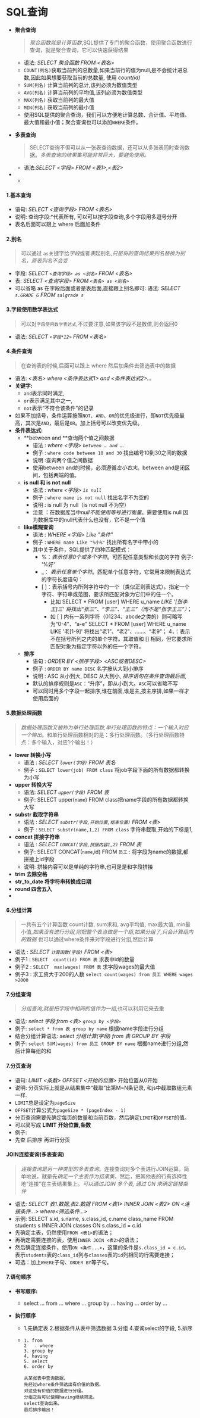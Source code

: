 

# SQL查询









- **聚合查询**

  > *聚合函数就是计算函数*,SQL提供了专门的聚合函数，使用聚合函数进行查询，就是聚合查询，它可以快速获得结果

  - 语法: *SELECT 聚合函数 FROM <表名>*  
  - `COUNT(列名)`获取当前列的总数量,如果当前行的值为null,是不会统计进总数,因此如果想要获取当前的总数量, 使用 *count(id)*
  - `SUM(列名)` 计算当前列的总计,该列必须为数值类型
  - `AVG(列名)` 计算当前列的平均值,该列必须为数值类型
  - `MAX(列名)` 获取当前列的最大值
  - `MIN(列名)` 获取当前列的最小值
  - 使用SQL提供的聚合查询，我们可以方便地计算总数、合计值、平均值、最大值和最小值；聚合查询也可以添加`WHERE`条件。

- **多表查询**

  >  SELECT查询不但可以从一张表查询数据，还可以从多张表同时查询数据。*多表查询的结果集可能非常巨大，要避免使用。*

  - 语法:*SELECT <字段> FROM <表1>,<表2>*

    

- - 








#### 1.基本查询

- 语句: *SELECT <查询字段> FROM <表名>*   
- 说明: 查询字段:*代表所有, 可以可以按字段查询,多个字段用多逗号分开
- 表名后面可以跟上 where 后面加条件

#### 2.别名

> 可以通过 `as`关键字给*字段*或者*表*起别名,*只是将的查询结果列名替换为别名，原表列名不会变*

- 字段: *SELECT `<查询字段> as <别名>` FROM <表名>*
- 表: *SELECT <查询字段> FROM `<表名> as <别名>`*
- 可以省略 as 在字段后面或者是表后面,直接跟上别名即可: 语法: *SELECT `s.GRADE G` FROM `salgrade s`* 

#### 3.字段使用数学表达式

> 可以对`字段使用数学表达式`,不过要注意,如果该字段不是数值,则会返回0

- 语法: *SELECT `<字段*12>` FROM <表名>*

#### 4.条件查询

> 在查询表的时候,后面可以跟上 where 然后加条件去筛选表中的数据

- 语法: *<表名> where <条件表达式1> and <条件表达式2>...* 
- **关键字:**
  - `and`表示同时满足, 
  - `or`表示满足其中之一,
  - `not`表示“不符合该条件”的记录
- 如果不加括号，条件运算按照`NOT`、`AND`、`OR`的优先级进行，即`NOT`优先级最高，其次是`AND`，最后是`OR`。加上括号可以改变优先级。
- **条件表达式:**
  - **between and **查询两个值之间数据
    - 语法 : *where <字段> `between … and ….`* 
    - 例子 : `where code between 10 and 30`  找出编号10到30之间的数据
    - 说明 :查询两个值之间数据
    - 使用between and的时候，必须遵循*左小右大*。between and是闭区间，包括两端的值。
  - **is null 和 is not null**
    - 语法 : *where <字段> `is null`*  
    - 例子 : `where name is not null`  找出名字不为空的
    - 说明 : is null 为 null（is not null 不为空）
    - 注意 ：在数据库当中*null不能使用等号进行衡量*。需要使用is null 因为数据库中的null代表什么也没有，它不是一个值
  - **like模糊查询**
    - 语法 : *WHERE <字段> Like "条件"*  
    - 例子 :  `WHERE name Like "%小%"`  找出所有名字中带小的
    - 其中关于条件，SQL提供了四种匹配模式：
      - %：*表示任意0个或多个字符*。可匹配任意类型和长度的字符  例子: '%好'
      - _： *表示任意单个字符*。匹配单个任意字符，它常用来限制表达式的字符长度语句：
      - [ ]：表示括号内所列字符中的一个（类似正则表达式）。指定一个字符、字符串或范围，要求所匹配对象为它们中的任一个。
        - 比如 SELECT * FROM [user] WHERE u_name *LIKE '[张李王]三' 将找出“张三”、“李三”、“王三”（而不是“张李王三”）*；
        - 如 [ ] 内有一系列字符（01234、abcde之类的）则可略写为“0-4”、“a-e” SELECT * FROM [user] WHERE u_name LIKE '老[1-9]' 将找出“老1”、“老2”、……、“老9”； 4，：表示不在括号所列之内的单个字符。其取值和 [] 相同，但它要求所匹配对象为指定字符以外的任一个字符。
  - **排序**
    - 语句 : *ORDER BY <排序字段> <ASC或者DESC>*  
    - 例子 : `ORDER BY name DESC`  名字按从大到小排序
    - 说明 : ASC 从小到大, DESC 从大到小,  *排序语句在条件查询最后面,*
    - 默认的排序规则是`ASC`：“升序”，即从小到大。`ASC`可以省略不写
    - 可以同时用多个字段一起排序,谁在前面,谁是主,按主序排,如果一样才使用后面的

#### 5.数据处理函数

> *数据处理函数又被称为单行处理函数,单行处理函数的特点：一个输入对应一个输出*。和单行处理函数相对的是：多行处理函数。（多行处理函数特点：多个输入，对应1个输出！）

- **lower 转换小写**
  - 语法 : *SELECT `lower(字段)` FROM 表名*
  - 例子 : `SELECT lower(job) FROM class`   将job字段下面的所有数据都转换为小写
- **upper 转换大写**
  - 语法: *SELECT `upper(字段)` FROM 表*
  - 例子: SELECT upper(`name`) FROM class把name字段的所有数据都转换大写
- **substr 截取字符串**
  - 语法 : *SELECT `substr(字段,开始位置,结束位置)` FROM  <表>*
  - 例子 : `SELECT substr(name,1,2) FROM class`  字符串截取,开始的下标是1,
- **concat 拼接字符串**
  - 语法 : *SELECT `CONCAT(字段,拼接内容1,2)`   FROM 表*
  - 例子:  SELECT CONCAT(`name`,id)   FROM `员工` : 将字段为name的数据,都拼接上id字段
  - 说明: 拼接内容可以是单纯的字符串,也可是是和字段拼接
- **trim 去除空格**
- **str_to_date 将字符串转换成日期**
- **round 四舍五入**
- 

#### 6.分组计算

>  一共有五个计算函数 count计数, sum求和, avg平均值, max最大值, min最小值,*如果没有进行分组,则把整个表当做是一个组,如果分组了,只会计算组内的数据*  也可以通过where条件来对字段进行分组,然后计算

- 语法 :  *SELECT  `计算函数(字段)` FROM <表>*
- 例子1 :  `SELECT  count(id) FROM 表` 求表中id的数量
- 例子2 :  `SELECT  max(wages) FROM 表` 求字段wages的最大值
- 例子3 : 求工资大于200的人数   `select count(wages) from 员工 WHERE wages >2000`

#### 7.分组查询

> *分组查询,就是把字段中相同的值作为一组*,也可以利用它来去重

- 语法:  *select 字段 from <表> `group by <字段>`*
- 例子: `select * from 表 group by name` 根据name字段进行分组
- 结合分组计算语法: *select 分组计算(字段) from 表 GROUP BY 字段*
- 例子: `select SUM(wages) from 员工 GROUP BY name` 根据name进行分组,然后计算每组的和

#### 7.分页查询

- 语句: *LIMIT <条数> OFFSET <开始的位置>* 开始位置从0开始
- 说明: 分页实际上就是从结果集中“截取”出第M~N条记录, 和js中截取数组元素一样.
- `LIMIT`总是设定为`pageSize` 
- `OFFSET`计算公式为`pageSize * (pageIndex - 1)`
- 分页查询需要先确定每页的数量和当前页数，然后确定`LIMIT`和`OFFSET`的值。
- 可以简写成 **LIMIT 开始位置,条数**  
- 例子: 
- 先查 后排序 再进行分页



#### JOIN连接查询(多表查询)

> *连接查询是另一种类型的多表查询*。连接查询对多个表进行JOIN运算，简单地说，就是先*确定一个主表作为结果集*，然后，把其他表的行有选择性地“连接”在主表结果集上。*可以通过JOIN 多个表, 通过 ON 来确定链接条件*
>
> 

- 语法: *SELECT 表1.数据,表2.数据 FROM <表1> INNER JOIN <表2> ON <连接条件...> where<筛选条件...>*  
- 示例: SELECT s.id, s.name, s.class_id, c.name class_name FROM students s INNER JOIN classes ON s.class_id = c.id
- 先确定主表，仍然使用`FROM <表1>`的语法；
- 再确定需要连接的表，使用`INNER JOIN <表2>`的语法；
- 然后确定连接条件，使用`ON <条件...>`，这里的条件是`s.class_id = c.id`，表示`students`表的`class_id`列与`classes`表的`id`列相同的行需要连接；
- 可选：加上`WHERE`子句、`ORDER BY`等子句。





#### 7.语句顺序

- **书写顺序:** 

  - select 
    	...
    from
    	...
    where
    	...
    group by
    	...
    having
    	...
    order by
    	...

- **执行顺序**

  - 1.先确定表 2.根据条件从表中筛选数据 3.分组 4.查询select的字段, 5.排序

  - 	1. from
    	2	. where
      	3. group by
      	4. having
      	5. select
      	6. order by
      
      	从某张表中查询数据，
      	先经过where条件筛选出有价值的数据。
      	对这些有价值的数据进行分组。
      	分组之后可以使用having继续筛选。
      	select查询出来。
      	最后排序输出！

    
